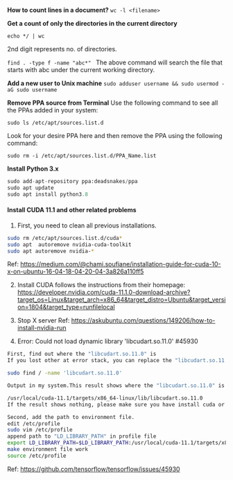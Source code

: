 **How to count lines in a document?**
`wc -l <filename>`

**Get a count of only the directories in the current directory**

`echo */ | wc`

2nd digit represents no. of directories.

`find . -type f -name "abc*" `
The above command will search the file that starts with abc under the current working directory.



**Add a new user to Unix machine**
`sudo adduser username && sudo usermod -aG sudo username`


**Remove PPA source from Terminal**
 Use the following command to see all the PPAs added in your system:

`sudo ls /etc/apt/sources.list.d`

Look for your desire PPA here and then remove the PPA using the following command:

`sudo rm -i /etc/apt/sources.list.d/PPA_Name.list`

**Install Python 3.x**

```python
sudo add-apt-repository ppa:deadsnakes/ppa
sudo apt update
sudo apt install python3.8
```


#### **Install CUDA 11.1 and other related problems**

1. First, you need to clean all previous installations.

```bash
sudo rm /etc/apt/sources.list.d/cuda*
sudo apt  autoremove nvidia-cuda-toolkit
sudo apt autoremove nvidia-*
```

Ref: https://medium.com/@chami.soufiane/installation-guide-for-cuda-10-x-on-ubuntu-16-04-18-04-20-04-3a826a110ff5

2. Install CUDA follows the instructions from their homepage: https://developer.nvidia.com/cuda-11.1.0-download-archive?target_os=Linux&target_arch=x86_64&target_distro=Ubuntu&target_version=1804&target_type=runfilelocal

3. Stop X server  Ref: https://askubuntu.com/questions/149206/how-to-install-nvidia-run

4. Error: Could not load dynamic library 'libcudart.so.11.0' #45930

```bash
First, find out where the "libcudart.so.11.0" is
If you lost other at error stack, you can replace the "libcudart.so.11.0" by your word in below:

sudo find / -name 'libcudart.so.11.0'

Output in my system.This result shows where the "libcudart.so.11.0" is in my system:

/usr/local/cuda-11.1/targets/x86_64-linux/lib/libcudart.so.11.0
If the result shows nothing, please make sure you have install cuda or other staff that must install in your system.

Second, add the path to environment file.
edit /etc/profile
sudo vim /etc/profile
append path to "LD_LIBRARY_PATH" in profile file
export LD_LIBRARY_PATH=$LD_LIBRARY_PATH:/usr/local/cuda-11.1/targets/x86_64-linux/lib
make environment file work
source /etc/profile
```

Ref: https://github.com/tensorflow/tensorflow/issues/45930